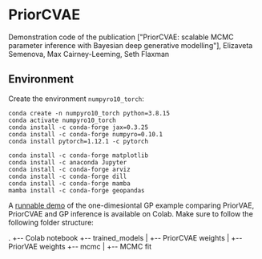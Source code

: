 # PriorCVAE

Demonstration code of the publication ["PriorCVAE: scalable MCMC parameter inference with Bayesian deep generative modelling"], Elizaveta Semenova, Max Cairney-Leeming, Seth Flaxman


## Environment
Create the environment `numpyro10_torch`: 
 
```
conda create -n numpyro10_torch python=3.8.15
conda activate numpyro10_torch
conda install -c conda-forge jax=0.3.25
conda install -c conda-forge numpyro=0.10.1
conda install pytorch=1.12.1 -c pytorch

conda install -c conda-forge matplotlib
conda install -c anaconda Jupyter
conda install -c conda-forge arviz
conda install -c conda-forge dill
conda install -c conda-forge mamba
mamba install -c conda-forge geopandas
```


A [runnable demo](https://colab.research.google.com/drive/1yY6voFH0UdL2uZwDqGJWqS3tHQpB8212?usp=sharing) of the one-dimesiontal GP example comparing PriorVAE, PriorCVAE and GP inference is available on Colab. Make sure to follow the following folder structure: 

.
+-- Colab notebook
+-- trained_models
|   +-- PriorCVAE weights
|   +-- PriorVAE weights
+-- mcmc
|   +-- MCMC fit



